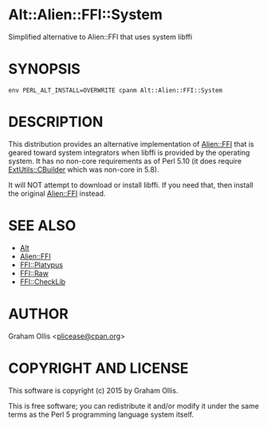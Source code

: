 # Alt::Alien::FFI::System

Simplified alternative to Alien::FFI that uses system libffi

# SYNOPSIS

    env PERL_ALT_INSTALL=OVERWRITE cpanm Alt::Alien::FFI::System

# DESCRIPTION

This distribution provides an alternative implementation of
[Alien::FFI](https://metacpan.org/pod/Alien::FFI) that is geared toward system integrators when
libffi is provided by the operating system.  It has no non-core
requirements as of Perl 5.10 (it does require 
[ExtUtils::CBuilder](https://metacpan.org/pod/ExtUtils::CBuilder) which was non-core in 5.8).

It will NOT attempt to download or install libffi.  If you
need that, then install the original [Alien::FFI](https://metacpan.org/pod/Alien::FFI) instead.

# SEE ALSO

- [Alt](https://metacpan.org/pod/Alt)
- [Alien::FFI](https://metacpan.org/pod/Alien::FFI)
- [FFI::Platypus](https://metacpan.org/pod/FFI::Platypus)
- [FFI::Raw](https://metacpan.org/pod/FFI::Raw)
- [FFI::CheckLib](https://metacpan.org/pod/FFI::CheckLib)

# AUTHOR

Graham Ollis &lt;plicease@cpan.org>

# COPYRIGHT AND LICENSE

This software is copyright (c) 2015 by Graham Ollis.

This is free software; you can redistribute it and/or modify it under
the same terms as the Perl 5 programming language system itself.
